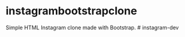 # instagrambootstrapclone
Simple HTML Instagram clone made with Bootstrap.
#   i n s t a g r a m - d e v  
 